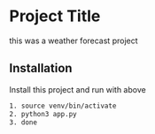 
# Project Title

this was a weather forecast project 


## Installation

Install this project and run with above

```bash
1. source venv/bin/activate
2. python3 app.py
3. done
```
    
